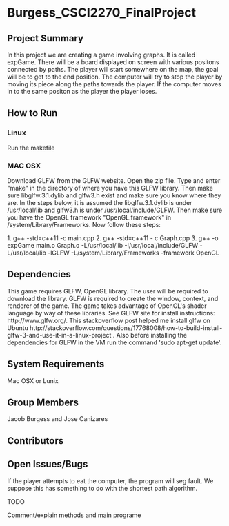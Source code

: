 # Burgess_CSCI2270_FinalProject
<h2>Project Summary</h2>
<p> In this project we are creating a game involving graphs. It is called expGame. There will be a board displayed on screen with various positons connected by paths. The player will start somewhere on the map, the goal will be to get to the end position. The computer will try to stop the player by moving its piece along the paths towards the player.  If the computer moves in to the same positon as the player the player loses. </p>
<h2>How to Run</h2>
<h3> Linux </h3>
<p>Run the makefile</p>
<h3> MAC OSX </h3>
<p> Download GLFW from the GLFW website. Open the zip file. Type and enter "make" in the directory of where you have this GLFW library. Then make sure libglfw.3.1.dylib and glfw3.h exist and make sure you know where they are. In the steps below, it is assumed the libglfw.3.1.dylib is under /usr/local/lib and glfw3.h is under /usr/local/include/GLFW. Then make sure you have the OpenGL framework "OpenGL.framework" in /system/Library/Frameworks. Now follow these steps:</p>
  1. g++ -std=c++11 -c main.cpp
  2. g++ -std=c++11 - c Graph.cpp
  3. g++ -o expGame main.o Graph.o -L/usr/local/lib -I/usr/local/include/GLFW -L/usr/local/lib -lGLFW         -L/system/Library/Frameworks -framework OpenGL 

<h2>Dependencies</h2>
<p> This game requires GLFW, OpenGL library. The user will be required to download the library. GLFW is required to create the window, context, and renderer of the game. The game takes advantage of OpenGL's shader language by way of these libraries. See GLFW site for install instructions: http://www.glfw.org/. This stackoverflow post helped me install glfw on Ubuntu http://stackoverflow.com/questions/17768008/how-to-build-install-glfw-3-and-use-it-in-a-linux-project . Also before installing the dependencies for GLFW in the VM run the command 'sudo apt-get update'.
</p>
<h2>System Requirements</h2>
<p> Mac OSX or Lunix </p>
<h2>Group Members</h2>
<p> Jacob Burgess and Jose Canizares </p>
<h2>Contributors</h2>
<h2>Open Issues/Bugs</h2>
<p> If the player attempts to eat the computer, the program will seg fault. We suppose this has something to do with the shortest path algorithm. </p>
TODO
<p>Comment/explain methods and main programe</p>

